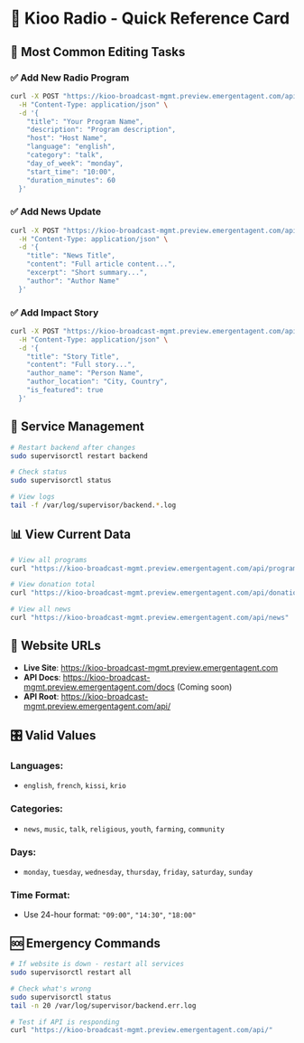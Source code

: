 # 🚀 Kioo Radio - Quick Reference Card

## 📝 Most Common Editing Tasks

### ✅ Add New Radio Program
```bash
curl -X POST "https://kioo-broadcast-mgmt.preview.emergentagent.com/api/programs" \
  -H "Content-Type: application/json" \
  -d '{
    "title": "Your Program Name",
    "description": "Program description", 
    "host": "Host Name",
    "language": "english",
    "category": "talk", 
    "day_of_week": "monday",
    "start_time": "10:00",
    "duration_minutes": 60
  }'
```

### ✅ Add News Update
```bash
curl -X POST "https://kioo-broadcast-mgmt.preview.emergentagent.com/api/news" \
  -H "Content-Type: application/json" \
  -d '{
    "title": "News Title",
    "content": "Full article content...", 
    "excerpt": "Short summary...",
    "author": "Author Name"
  }'
```

### ✅ Add Impact Story
```bash
curl -X POST "https://kioo-broadcast-mgmt.preview.emergentagent.com/api/impact-stories" \
  -H "Content-Type: application/json" \
  -d '{
    "title": "Story Title",
    "content": "Full story...",
    "author_name": "Person Name", 
    "author_location": "City, Country",
    "is_featured": true
  }'
```

## 🔧 Service Management
```bash
# Restart backend after changes
sudo supervisorctl restart backend

# Check status
sudo supervisorctl status

# View logs
tail -f /var/log/supervisor/backend.*.log
```

## 📊 View Current Data
```bash
# View all programs
curl "https://kioo-broadcast-mgmt.preview.emergentagent.com/api/programs"

# View donation total  
curl "https://kioo-broadcast-mgmt.preview.emergentagent.com/api/donations/total"

# View all news
curl "https://kioo-broadcast-mgmt.preview.emergentagent.com/api/news"
```

## 📱 Website URLs
- **Live Site**: https://kioo-broadcast-mgmt.preview.emergentagent.com
- **API Docs**: https://kioo-broadcast-mgmt.preview.emergentagent.com/docs (Coming soon)
- **API Root**: https://kioo-broadcast-mgmt.preview.emergentagent.com/api/

## 🎛️ Valid Values

### Languages:
- `english`, `french`, `kissi`, `krio`

### Categories: 
- `news`, `music`, `talk`, `religious`, `youth`, `farming`, `community`

### Days:
- `monday`, `tuesday`, `wednesday`, `thursday`, `friday`, `saturday`, `sunday`

### Time Format:
- Use 24-hour format: `"09:00"`, `"14:30"`, `"18:00"`

## 🆘 Emergency Commands
```bash
# If website is down - restart all services
sudo supervisorctl restart all

# Check what's wrong
sudo supervisorctl status
tail -n 20 /var/log/supervisor/backend.err.log

# Test if API is responding
curl "https://kioo-broadcast-mgmt.preview.emergentagent.com/api/"
```